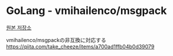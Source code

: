 # GoLang - vmihailenco/msgpack
[원본 저장소](https://github.com/vmihailenco/msgpack )  
  
vmihailenco/msgpackの非互換に対応する  https://qiita.com/take_cheeze/items/a700ad1ffb04b0d39079


